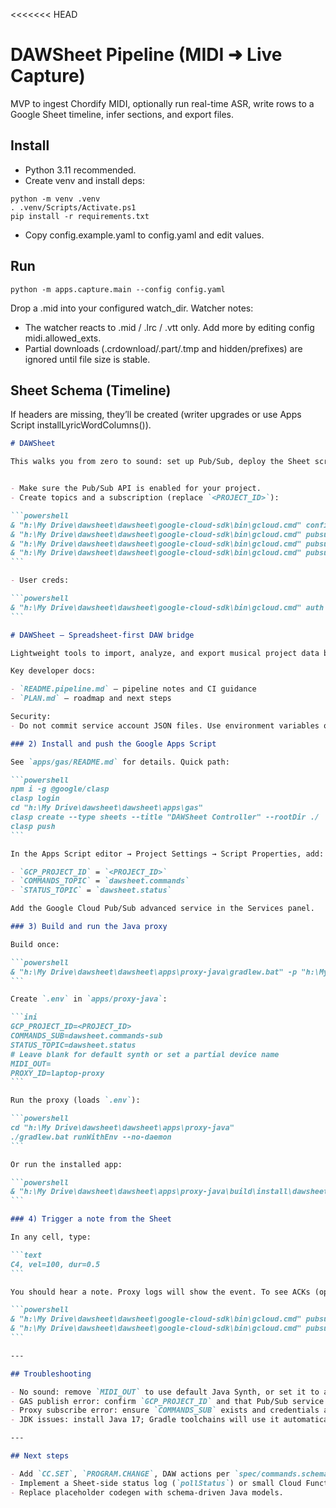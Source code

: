 <<<<<<< HEAD

# DAWSheet Pipeline (MIDI ➜ Live Capture)

MVP to ingest Chordify MIDI, optionally run real-time ASR, write rows to a Google Sheet timeline, infer sections, and export files.

## Install

- Python 3.11 recommended.
- Create venv and install deps:

```
python -m venv .venv
. .venv/Scripts/Activate.ps1
pip install -r requirements.txt
```

- Copy config.example.yaml to config.yaml and edit values.

## Run

```
python -m apps.capture.main --config config.yaml
```

Drop a .mid into your configured watch_dir.
Watcher notes:

- The watcher reacts to .mid / .lrc / .vtt only. Add more by editing config midi.allowed_exts.
- Partial downloads (.crdownload/.part/.tmp and hidden/prefixes) are ignored until file size is stable.

## Sheet Schema (Timeline)

If headers are missing, they’ll be created (writer upgrades or use Apps Script installLyricWordColumns()).

````markdown
# DAWSheet

This walks you from zero to sound: set up Pub/Sub, deploy the Sheet script, run the proxy, and trigger a note.


- Make sure the Pub/Sub API is enabled for your project.
- Create topics and a subscription (replace `<PROJECT_ID>`):

```powershell
& "h:\My Drive\dawsheet\dawsheet\google-cloud-sdk\bin\gcloud.cmd" config set project <PROJECT_ID>
& "h:\My Drive\dawsheet\dawsheet\google-cloud-sdk\bin\gcloud.cmd" pubsub topics create dawsheet.commands
& "h:\My Drive\dawsheet\dawsheet\google-cloud-sdk\bin\gcloud.cmd" pubsub topics create dawsheet.status
& "h:\My Drive\dawsheet\dawsheet\google-cloud-sdk\bin\gcloud.cmd" pubsub subscriptions create dawsheet.commands-sub --topic dawsheet.commands
```

- User creds:

```powershell
& "h:\My Drive\dawsheet\dawsheet\google-cloud-sdk\bin\gcloud.cmd" auth application-default login
```

# DAWSheet — Spreadsheet-first DAW bridge

Lightweight tools to import, analyze, and export musical project data between Google Sheets and DAWs.

Key developer docs:

- `README.pipeline.md` — pipeline notes and CI guidance
- `PLAN.md` — roadmap and next steps

Security:
- Do not commit service account JSON files. Use environment variables or encrypted CI secrets.

### 2) Install and push the Google Apps Script

See `apps/gas/README.md` for details. Quick path:

```powershell
npm i -g @google/clasp
clasp login
cd "h:\My Drive\dawsheet\dawsheet\apps\gas"
clasp create --type sheets --title "DAWSheet Controller" --rootDir ./
clasp push
```

In the Apps Script editor → Project Settings → Script Properties, add:

- `GCP_PROJECT_ID` = `<PROJECT_ID>`
- `COMMANDS_TOPIC` = `dawsheet.commands`
- `STATUS_TOPIC` = `dawsheet.status`

Add the Google Cloud Pub/Sub advanced service in the Services panel.

### 3) Build and run the Java proxy

Build once:

```powershell
& "h:\My Drive\dawsheet\dawsheet\apps\proxy-java\gradlew.bat" -p "h:\My Drive\dawsheet\dawsheet\apps\proxy-java" clean test installDist --no-daemon
```

Create `.env` in `apps/proxy-java`:

```ini
GCP_PROJECT_ID=<PROJECT_ID>
COMMANDS_SUB=dawsheet.commands-sub
STATUS_TOPIC=dawsheet.status
# Leave blank for default synth or set a partial device name
MIDI_OUT=
PROXY_ID=laptop-proxy
```

Run the proxy (loads `.env`):

```powershell
cd "h:\My Drive\dawsheet\dawsheet\apps\proxy-java"
./gradlew.bat runWithEnv --no-daemon
```

Or run the installed app:

```powershell
& "h:\My Drive\dawsheet\dawsheet\apps\proxy-java\build\install\dawsheet-proxy\bin\dawsheet-proxy.bat"
```

### 4) Trigger a note from the Sheet

In any cell, type:

```text
C4, vel=100, dur=0.5
```

You should hear a note. Proxy logs will show the event. To see ACKs (optional):

```powershell
& "h:\My Drive\dawsheet\dawsheet\google-cloud-sdk\bin\gcloud.cmd" pubsub subscriptions create status-sub --topic dawsheet.status
& "h:\My Drive\dawsheet\dawsheet\google-cloud-sdk\bin\gcloud.cmd" pubsub subscriptions pull status-sub --auto-ack --limit=10
```

---

## Troubleshooting

- No sound: remove `MIDI_OUT` to use default Java Synth, or set it to a visible device name (e.g., "Microsoft GS Wavetable Synth").
- GAS publish error: confirm `GCP_PROJECT_ID` and that Pub/Sub service is added in Apps Script.
- Proxy subscribe error: ensure `COMMANDS_SUB` exists and credentials are set (ADC or `GOOGLE_APPLICATION_CREDENTIALS`).
- JDK issues: install Java 17; Gradle toolchains will use it automatically.

---

## Next steps

- Add `CC.SET`, `PROGRAM.CHANGE`, DAW actions per `spec/commands.schema.json`.
- Implement a Sheet-side status log (`pollStatus`) or small Cloud Function.
- Replace placeholder codegen with schema-driven Java models.
````
